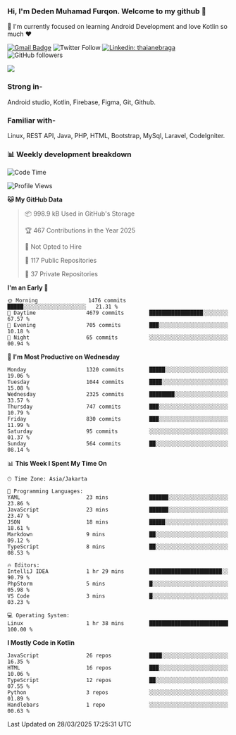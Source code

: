 ### Hi, I'm Deden Muhamad Furqon. Welcome to my github 👋

<!--
**furqoncreative/furqoncreative** is a ✨ _special_ ✨ repository because its `README.md` (this file) appears on your GitHub profile.

Here are some ideas to get you started:

- 🔭 I’m currently working on ...
- 👯 I’m looking to collaborate on ...
- 🤔 I’m looking for help with ...
- 💬 Ask me about ...
- 📫 How to reach me: ...
- 😄 Pronouns: ...
- ⚡ Fun fact: ...
-->

  🌱 I'm currently focused on learning Android Development and love Kotlin so much ❤ 

[![Gmail Badge](https://img.shields.io/badge/-furqoncreative24@gmail.com-c14438?style=flat-square&logo=Gmail&logoColor=white&link=mailto:furqoncreative24@gmail.com)](mailto:furqoncreative24@gmail.com)
![Twitter Follow](https://img.shields.io/twitter/follow/furqoncreative?label=Follow)
[![Linkedin: thaianebraga](https://img.shields.io/badge/-Deden_Muhamad_Furqon-blue?style=flat-square&logo=Linkedin&logoColor=white&link=https://www.linkedin.com/in/anmol-p-singh/)](https://www.linkedin.com/in/furqoncreative/)
![GitHub followers](https://img.shields.io/github/followers/furqoncreative?label=Follow&style=social)

<img src="https://github-readme-stats.sera5-dev.vercel.app/api?username=furqoncreative&hide=stars&show_icons=true&count_private=true&include_all_commits=true&title_color=#008080&icon_color=#008080&hide_border=true" width="">

### Strong in-

Android studio, Kotlin, Firebase, Figma, Git, Github.

### Familiar with-
Linux, REST API, Java, PHP, HTML, Bootstrap, MySql, Laravel, CodeIgniter.

### 📊 Weekly development breakdown

<!--START_SECTION:waka-->
![Code Time](http://img.shields.io/badge/Code%20Time-2%2C864%20hrs%2020%20mins-blue)

![Profile Views](http://img.shields.io/badge/Profile%20Views-3-blue)

**🐱 My GitHub Data** 

> 📦 998.9 kB Used in GitHub's Storage 
 > 
> 🏆 467 Contributions in the Year 2025
 > 
> 🚫 Not Opted to Hire
 > 
> 📜 117 Public Repositories 
 > 
> 🔑 37 Private Repositories 
 > 
**I'm an Early 🐤** 

```text
🌞 Morning                1476 commits        █████░░░░░░░░░░░░░░░░░░░░   21.31 % 
🌆 Daytime                4679 commits        █████████████████░░░░░░░░   67.57 % 
🌃 Evening                705 commits         ███░░░░░░░░░░░░░░░░░░░░░░   10.18 % 
🌙 Night                  65 commits          ░░░░░░░░░░░░░░░░░░░░░░░░░   00.94 % 
```
📅 **I'm Most Productive on Wednesday** 

```text
Monday                   1320 commits        █████░░░░░░░░░░░░░░░░░░░░   19.06 % 
Tuesday                  1044 commits        ████░░░░░░░░░░░░░░░░░░░░░   15.08 % 
Wednesday                2325 commits        ████████░░░░░░░░░░░░░░░░░   33.57 % 
Thursday                 747 commits         ███░░░░░░░░░░░░░░░░░░░░░░   10.79 % 
Friday                   830 commits         ███░░░░░░░░░░░░░░░░░░░░░░   11.99 % 
Saturday                 95 commits          ░░░░░░░░░░░░░░░░░░░░░░░░░   01.37 % 
Sunday                   564 commits         ██░░░░░░░░░░░░░░░░░░░░░░░   08.14 % 
```


📊 **This Week I Spent My Time On** 

```text
🕑︎ Time Zone: Asia/Jakarta

💬 Programming Languages: 
YAML                     23 mins             ██████░░░░░░░░░░░░░░░░░░░   23.86 % 
JavaScript               23 mins             ██████░░░░░░░░░░░░░░░░░░░   23.47 % 
JSON                     18 mins             █████░░░░░░░░░░░░░░░░░░░░   18.61 % 
Markdown                 9 mins              ██░░░░░░░░░░░░░░░░░░░░░░░   09.12 % 
TypeScript               8 mins              ██░░░░░░░░░░░░░░░░░░░░░░░   08.53 % 

🔥 Editors: 
IntelliJ IDEA            1 hr 29 mins        ███████████████████████░░   90.79 % 
PhpStorm                 5 mins              █░░░░░░░░░░░░░░░░░░░░░░░░   05.98 % 
VS Code                  3 mins              █░░░░░░░░░░░░░░░░░░░░░░░░   03.23 % 

💻 Operating System: 
Linux                    1 hr 38 mins        █████████████████████████   100.00 % 
```

**I Mostly Code in Kotlin** 

```text
JavaScript               26 repos            ████░░░░░░░░░░░░░░░░░░░░░   16.35 % 
HTML                     16 repos            ███░░░░░░░░░░░░░░░░░░░░░░   10.06 % 
TypeScript               12 repos            ██░░░░░░░░░░░░░░░░░░░░░░░   07.55 % 
Python                   3 repos             ░░░░░░░░░░░░░░░░░░░░░░░░░   01.89 % 
Handlebars               1 repo              ░░░░░░░░░░░░░░░░░░░░░░░░░   00.63 % 
```




 Last Updated on 28/03/2025 17:25:31 UTC
<!--END_SECTION:waka-->
